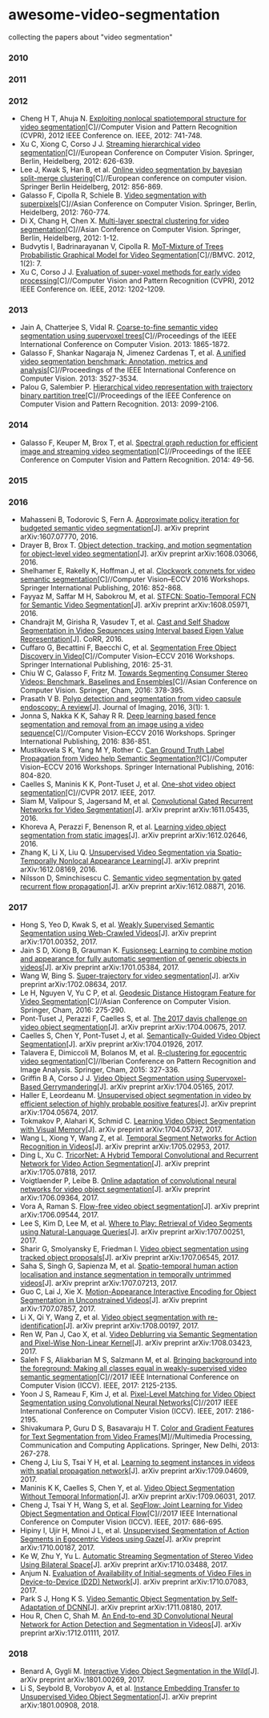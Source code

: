 # awesome-video-segmentation

collecting the papers about "video segmentation"

### 2010

### 2011

### 2012

- Cheng H T, Ahuja N. [Exploiting nonlocal spatiotemporal structure for video segmentation](https://pdfs.semanticscholar.org/6450/1d4de102f2479c53f2fa4f1df616352f2e02.pdf)[C]//Computer Vision and Pattern Recognition (CVPR), 2012 IEEE Conference on. IEEE, 2012: 741-748.
- Xu C, Xiong C, Corso J J. [Streaming hierarchical video segmentation](http://vcla.stat.ucla.edu/people/~caiming/pubs/ECCV2012_streamgbh.pdf)[C]//European Conference on Computer Vision. Springer, Berlin, Heidelberg, 2012: 626-639.
- Lee J, Kwak S, Han B, et al. [Online video segmentation by bayesian split-merge clustering](http://cvlab.postech.ac.kr/~bhhan/papers/eccv2012.pdf)[C]//European conference on computer vision. Springer Berlin Heidelberg, 2012: 856-869.
- Galasso F, Cipolla R, Schiele B. [Video segmentation with superpixels](http://mi.eng.cam.ac.uk/~cipolla/archive/Publications/inproceedings/2012-ACCV-Galasso.pdf)[C]//Asian Conference on Computer Vision. Springer, Berlin, Heidelberg, 2012: 760-774.
- Di X, Chang H, Chen X. [Multi-layer spectral clustering for video segmentation](http://www.jdl.ac.cn/doc/2011/20131101061143328_2012_accv_xfdi_multi-layer%20spectral%20clustering%20for%20video%20segmentation.pdf)[C]//Asian Conference on Computer Vision. Springer, Berlin, Heidelberg, 2012: 1-12.
- Budvytis I, Badrinarayanan V, Cipolla R. [MoT-Mixture of Trees Probabilistic Graphical Model for Video Segmentation](http://mi.eng.cam.ac.uk/~cipolla/publications/inproceedings/2012-BMVC-video-segmentation.pdf)[C]//BMVC. 2012, 1(2): 7.
- Xu C, Corso J J. [Evaluation of super-voxel methods for early video processing](http://web.eecs.umich.edu/~jjcorso/pubs/jcorso_CVPR2012_svx.pdf)[C]//Computer Vision and Pattern Recognition (CVPR), 2012 IEEE Conference on. IEEE, 2012: 1202-1209.

### 2013

- Jain A, Chatterjee S, Vidal R. [Coarse-to-fine semantic video segmentation using supervoxel trees](http://www.cv-foundation.org/openaccess/content_iccv_2013/papers/Jain_Coarse-to-Fine_Semantic_Video_2013_ICCV_paper.pdf)[C]//Proceedings of the IEEE International Conference on Computer Vision. 2013: 1865-1872.
- Galasso F, Shankar Nagaraja N, Jimenez Cardenas T, et al. [A unified video segmentation benchmark: Annotation, metrics and analysis](http://www.cv-foundation.org/openaccess/content_iccv_2013/papers/Galasso_A_Unified_Video_2013_ICCV_paper.pdf)[C]//Proceedings of the IEEE International Conference on Computer Vision. 2013: 3527-3534.
- Palou G, Salembier P. [Hierarchical video representation with trajectory binary partition tree](http://www.cv-foundation.org/openaccess/content_cvpr_2013/papers/Palou_Hierarchical_Video_Representation_2013_CVPR_paper.pdf)[C]//Proceedings of the IEEE Conference on Computer Vision and Pattern Recognition. 2013: 2099-2106.

### 2014

- Galasso F, Keuper M, Brox T, et al. [Spectral graph reduction for efficient image and streaming video segmentation](http://www.cv-foundation.org/openaccess/content_cvpr_2014/papers/Galasso_Spectral_Graph_Reduction_2014_CVPR_paper.pdf)[C]//Proceedings of the IEEE Conference on Computer Vision and Pattern Recognition. 2014: 49-56.

### 2015

### 2016

- Mahasseni B, Todorovic S, Fern A. [Approximate policy iteration for budgeted semantic video segmentation](https://arxiv.org/abs/1607.07770)[J]. arXiv preprint arXiv:1607.07770, 2016.
- Drayer B, Brox T. [Object detection, tracking, and motion segmentation for object-level video segmentation](https://arxiv.org/abs/1608.03066)[J]. arXiv preprint arXiv:1608.03066, 2016.
- Shelhamer E, Rakelly K, Hoffman J, et al. [Clockwork convnets for video semantic segmentation](https://arxiv.org/abs/1608.03609)[C]//Computer Vision–ECCV 2016 Workshops. Springer International Publishing, 2016: 852-868.
- Fayyaz M, Saffar M H, Sabokrou M, et al. [STFCN: Spatio-Temporal FCN for Semantic Video Segmentation](https://arxiv.org/abs/1608.05971)[J]. arXiv preprint arXiv:1608.05971, 2016.
- Chandrajit M, Girisha R, Vasudev T, et al. [Cast and Self Shadow Segmentation in Video Sequences using Interval based Eigen Value Representation](https://arxiv.org/abs/1608.07807)[J]. CoRR, 2016.
- Cuffaro G, Becattini F, Baecchi C, et al. [Segmentation Free Object Discovery in Video](https://arxiv.org/abs/1609.00221)[C]//Computer Vision–ECCV 2016 Workshops. Springer International Publishing, 2016: 25-31.
- Chiu W C, Galasso F, Fritz M. [Towards Segmenting Consumer Stereo Videos: Benchmark, Baselines and Ensembles](https://arxiv.org/abs/1609.00836)[C]//Asian Conference on Computer Vision. Springer, Cham, 2016: 378-395.
- Prasath V B. [Polyp detection and segmentation from video capsule endoscopy: A review](https://arxiv.org/abs/1609.01915)[J]. Journal of Imaging, 2016, 3(1): 1.
- Jonna S, Nakka K K, Sahay R R. [Deep learning based fence segmentation and removal from an image using a video sequence](https://arxiv.org/abs/1609.07727)[C]//Computer Vision–ECCV 2016 Workshops. Springer International Publishing, 2016: 836-851.
- Mustikovela S K, Yang M Y, Rother C. [Can Ground Truth Label Propagation from Video help Semantic Segmentation?](https://arxiv.org/abs/1610.00731)[C]//Computer Vision–ECCV 2016 Workshops. Springer International Publishing, 2016: 804-820.
- Caelles S, Maninis K K, Pont-Tuset J, et al. [One-shot video object segmentation](https://arxiv.org/abs/1611.05198)[C]//CVPR 2017. IEEE, 2017.
- Siam M, Valipour S, Jagersand M, et al. [Convolutional Gated Recurrent Networks for Video Segmentation](https://arxiv.org/abs/1611.05435)[J]. arXiv preprint arXiv:1611.05435, 2016.
- Khoreva A, Perazzi F, Benenson R, et al. [Learning video object segmentation from static images](https://arxiv.org/abs/1612.02646)[J]. arXiv preprint arXiv:1612.02646, 2016.
- Zhang K, Li X, Liu Q. [Unsupervised Video Segmentation via Spatio-Temporally Nonlocal Appearance Learning](https://arxiv.org/abs/1612.08169)[J]. arXiv preprint arXiv:1612.08169, 2016.
- Nilsson D, Sminchisescu C. [Semantic video segmentation by gated recurrent flow propagation](https://arxiv.org/abs/1612.08871)[J]. arXiv preprint arXiv:1612.08871, 2016.

### 2017


- Hong S, Yeo D, Kwak S, et al. [Weakly Supervised Semantic Segmentation using Web-Crawled Videos](https://arxiv.org/abs/1701.00352)[J]. arXiv preprint arXiv:1701.00352, 2017.
- Jain S D, Xiong B, Grauman K. [Fusionseg: Learning to combine motion and appearance for fully automatic segmention of generic objects in videos](https://arxiv.org/abs/1701.05384)[J]. arXiv preprint arXiv:1701.05384, 2017.
- Wang W, Bing S. [Super-trajectory for video segmentation](https://arxiv.org/abs/1702.08634)[J]. arXiv preprint arXiv:1702.08634, 2017.
- Le H, Nguyen V, Yu C P, et al. [Geodesic Distance Histogram Feature for Video Segmentation](https://arxiv.org/abs/1704.00077)[C]//Asian Conference on Computer Vision. Springer, Cham, 2016: 275-290.
- Pont-Tuset J, Perazzi F, Caelles S, et al. [The 2017 davis challenge on video object segmentation](https://arxiv.org/abs/1704.00675)[J]. arXiv preprint arXiv:1704.00675, 2017.
- Caelles S, Chen Y, Pont-Tuset J, et al. [Semantically-Guided Video Object Segmentation](https://arxiv.org/abs/1704.01926)[J]. arXiv preprint arXiv:1704.01926, 2017.
- Talavera E, Dimiccoli M, Bolanos M, et al. [R-clustering for egocentric video segmentation](https://arxiv.org/abs/1704.02809)[C]//Iberian Conference on Pattern Recognition and Image Analysis. Springer, Cham, 2015: 327-336.
- Griffin B A, Corso J J. [Video Object Segmentation using Supervoxel-Based Gerrymandering](https://arxiv.org/abs/1704.05165)[J]. arXiv preprint arXiv:1704.05165, 2017.
- Haller E, Leordeanu M. [Unsupervised object segmentation in video by efficient selection of highly probable positive features](https://arxiv.org/abs/1704.05674)[J]. arXiv preprint arXiv:1704.05674, 2017.
- Tokmakov P, Alahari K, Schmid C. [Learning Video Object Segmentation with Visual Memory](https://arxiv.org/abs/1704.05737)[J]. arXiv preprint arXiv:1704.05737, 2017.
- Wang L, Xiong Y, Wang Z, et al. [Temporal Segment Networks for Action Recognition in Videos](https://arxiv.org/abs/1705.02953)[J]. arXiv preprint arXiv:1705.02953, 2017.
- Ding L, Xu C. [TricorNet: A Hybrid Temporal Convolutional and Recurrent Network for Video Action Segmentation](https://arxiv.org/abs/1705.07818)[J]. arXiv preprint arXiv:1705.07818, 2017.
- Voigtlaender P, Leibe B. [Online adaptation of convolutional neural networks for video object segmentation](https://arxiv.org/abs/1706.09364)[J]. arXiv preprint arXiv:1706.09364, 2017.
- Vora A, Raman S. [Flow-free video object segmentation](https://arxiv.org/abs/1706.09544)[J]. arXiv preprint arXiv:1706.09544, 2017.
- Lee S, Kim D, Lee M, et al. [Where to Play: Retrieval of Video Segments using Natural-Language Queries](https://arxiv.org/abs/1707.00251)[J]. arXiv preprint arXiv:1707.00251, 2017.
- Sharir G, Smolyansky E, Friedman I. [Video object segmentation using tracked object proposals](https://arxiv.org/abs/1707.06545)[J]. arXiv preprint arXiv:1707.06545, 2017.
- Saha S, Singh G, Sapienza M, et al. [Spatio-temporal human action localisation and instance segmentation in temporally untrimmed videos](https://arxiv.org/abs/1707.07213)[J]. arXiv preprint arXiv:1707.07213, 2017.
- Guo C, Lai J, Xie X. [Motion-Appearance Interactive Encoding for Object Segmentation in Unconstrained Videos](https://arxiv.org/abs/1707.07857)[J]. arXiv preprint arXiv:1707.07857, 2017.
- Li X, Qi Y, Wang Z, et al. [Video object segmentation with re-identification](https://arxiv.org/abs/1708.00197)[J]. arXiv preprint arXiv:1708.00197, 2017.
- Ren W, Pan J, Cao X, et al. [Video Deblurring via Semantic Segmentation and Pixel-Wise Non-Linear Kernel](https://arxiv.org/abs/1708.03423)[J]. arXiv preprint arXiv:1708.03423, 2017.
- Saleh F S, Aliakbarian M S, Salzmann M, et al. [Bringing background into the foreground: Making all classes equal in weakly-supervised video semantic segmentation](https://arxiv.org/abs/1708.04400)[C]//2017 IEEE International Conference on Computer Vision (ICCV). IEEE, 2017: 2125-2135.
- Yoon J S, Rameau F, Kim J, et al. [Pixel-Level Matching for Video Object Segmentation using Convolutional Neural Networks](https://arxiv.org/abs/1708.05137)[C]//2017 IEEE International Conference on Computer Vision (ICCV). IEEE, 2017: 2186-2195.
- Shivakumara P, Guru D S, Basavaraju H T. [Color and Gradient Features for Text Segmentation from Video Frames](https://arxiv.org/abs/1708.06561)[M]//Multimedia Processing, Communication and Computing Applications. Springer, New Delhi, 2013: 267-278.
- Cheng J, Liu S, Tsai Y H, et al. [Learning to segment instances in videos with spatial propagation network](https://arxiv.org/abs/1709.04609)[J]. arXiv preprint arXiv:1709.04609, 2017.
- Maninis K K, Caelles S, Chen Y, et al. [Video Object Segmentation Without Temporal Information](https://arxiv.org/abs/1709.06031)[J]. arXiv preprint arXiv:1709.06031, 2017.
- Cheng J, Tsai Y H, Wang S, et al. [SegFlow: Joint Learning for Video Object Segmentation and Optical Flow](https://arxiv.org/abs/1709.06750)[C]//2017 IEEE International Conference on Computer Vision (ICCV). IEEE, 2017: 686-695.
- Hipiny I, Ujir H, Minoi J L, et al. [Unsupervised Segmentation of Action Segments in Egocentric Videos using Gaze](https://arxiv.org/pdf/1710.00187)[J]. arXiv preprint arXiv:1710.00187, 2017.
- Ke W, Zhu Y, Yu L. [Automatic Streaming Segmentation of Stereo Video Using Bilateral Space](https://arxiv.org/abs/1710.03488)[J]. arXiv preprint arXiv:1710.03488, 2017.
- Anjum N. [Evaluation of Availability of Initial-segments of Video Files in Device-to-Device (D2D) Network](https://arxiv.org/pdf/1710.07083)[J]. arXiv preprint arXiv:1710.07083, 2017.
- Park S J, Hong K S. [Video Semantic Object Segmentation by Self-Adaptation of DCNN](https://arxiv.org/pdf/1711.08180)[J]. arXiv preprint arXiv:1711.08180, 2017.
- Hou R, Chen C, Shah M. [An End-to-end 3D Convolutional Neural Network for Action Detection and Segmentation in Videos](https://arxiv.org/abs/1712.01111)[J]. arXiv preprint arXiv:1712.01111, 2017.

### 2018

- Benard A, Gygli M. [Interactive Video Object Segmentation in the Wild](https://arxiv.org/abs/1801.00269)[J]. arXiv preprint arXiv:1801.00269, 2017.
- Li S, Seybold B, Vorobyov A, et al. [Instance Embedding Transfer to Unsupervised Video Object Segmentation](https://arxiv.org/abs/1801.00908)[J]. arXiv preprint arXiv:1801.00908, 2018.
